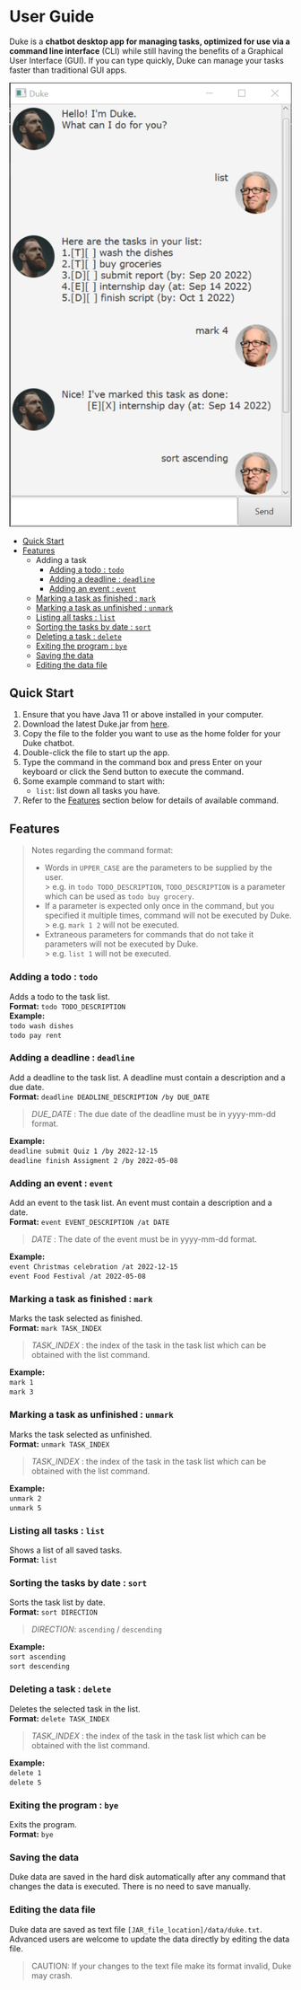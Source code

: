 # User Guide

Duke is a **chatbot desktop app for managing tasks, optimized for use via a command line interface** (CLI) while still
having the benefits of a Graphical User Interface (GUI). If you can type quickly, Duke can manage your tasks faster than
traditional GUI apps.

![](Ui.png)

- [Quick Start](#quick-start)
- [Features](#features)
    - Adding a task
        - [Adding a todo : `todo`](#adding-a-todo--todo)
        - [Adding a deadline : `deadline`](#adding-a-deadline--deadline)
        - [Adding an event : `event`](#adding-an-event--event)
    - [Marking a task as finished : `mark`](#marking-a-task-as-finished--mark)
    - [Marking a task as unfinished : `unmark`](#marking-a-task-as-unfinished--unmark)
    - [Listing all tasks : `list`](#listing-all-tasks--list)
    - [Sorting the tasks by date : `sort`](#sorting-the-tasks-by-date--sort)
    - [Deleting a task : `delete`](#deleting-a-task--delete)
    - [Exiting the program : `bye`](#exiting-the-program--bye)
    - [Saving the data](#saving-the-data)
    - [Editing the data file](#editing-the-data-file)

## Quick Start
1. Ensure that you have Java 11 or above installed in your computer.
2. Download the latest Duke.jar from [here](https://github.com/Rachel-AG/ip/releases).
3. Copy the file to the folder you want to use as the home folder for your Duke chatbot.
4. Double-click the file to start up the app.
5. Type the command in the command box and press Enter on your keyboard or click the Send button to execute the command.
6. Some example command to start with:
    - `list`: list down all tasks you have.
7. Refer to the [Features](#features) section below for details of available command.

## Features
> Notes regarding the command format:
> - Words in `UPPER_CASE` are the parameters to be supplied by the user.\
    > e.g. in `todo TODO_DESCRIPTION`, `TODO_DESCRIPTION` is a parameter which can be used as `todo buy grocery`.
> - If a parameter is expected only once in the command, but you specified it multiple times,
    command will not be executed by Duke.\
    > e.g. `mark 1 2` will not be executed.
> - Extraneous parameters for commands that do not take it parameters will not be executed by Duke.\
    > e.g. `list 1` will not be executed.

### Adding a todo : `todo`
Adds a todo to the task list.\
**Format:** `todo TODO_DESCRIPTION `\
**Example:** \
`todo wash dishes` \
`todo pay rent`

### Adding a deadline : `deadline`
Add a deadline to the task list. A deadline must contain a description and a due date.\
**Format:** `deadline DEADLINE_DESCRIPTION /by DUE_DATE` 

> _DUE_DATE_ : The due date of the deadline must be in yyyy-mm-dd format. 

**Example:** \
`deadline submit Quiz 1 /by 2022-12-15` \
`deadline finish Assigment 2 /by 2022-05-08`

### Adding an event : `event`
Add an event to the task list. An event must contain a description and a date. \
**Format:** `event EVENT_DESCRIPTION /at DATE` 

> _DATE_ : The date of the event must be in yyyy-mm-dd format. 

**Example:** \
`event Christmas celebration /at 2022-12-15` \
`event Food Festival /at 2022-05-08`

### Marking a task as finished : `mark`
Marks the task selected as finished. \
**Format:** `mark TASK_INDEX` 

> _TASK_INDEX_ : the index of the task in the task list which can be obtained with the list command. 

**Example:** \
`mark 1` \
`mark 3`

### Marking a task as unfinished : `unmark`
Marks the task selected as unfinished. \
**Format:** `unmark TASK_INDEX` 

> _TASK_INDEX_ : the index of the task in the task list which can be obtained with the list command. 

**Example:** \
`unmark 2` \
`unmark 5`

### Listing all tasks : `list`
Shows a list of all saved tasks. \
**Format:** `list`

### Sorting the tasks by date : `sort`
Sorts the task list by date. \
**Format:** `sort DIRECTION` 

> _DIRECTION_: `ascending` / `descending` 

**Example:** \
`sort ascending` \
`sort descending`


### Deleting a task : `delete`
Deletes the selected task in the list. \
**Format:** `delete TASK_INDEX` 

> _TASK_INDEX_ : the index of the task in the task list which can be obtained with the list command. 

**Example:** \
`delete 1` \
`delete 5`


### Exiting the program : `bye`
Exits the program. \
**Format:** `bye`

### Saving the data
Duke data are saved in the hard disk automatically after any command that changes the data is executed. There is no need
to save manually.

### Editing the data file
Duke data are saved as text file `[JAR_file_location]/data/duke.txt`. Advanced users are welcome to update the data
directly by editing the data file.

> CAUTION: If your changes to the text file make its format invalid, Duke may crash.
